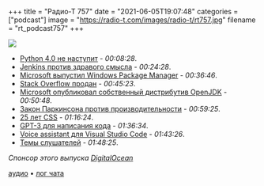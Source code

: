 +++
title = "Радио-Т 757"
date = "2021-06-05T19:07:48"
categories = ["podcast"]
image = "https://radio-t.com/images/radio-t/rt757.jpg"
filename = "rt_podcast757"
+++

![](https://radio-t.com/images/radio-t/rt757.jpg)

- [Python 4.0 не наступит](https://www.techrepublic.com/article/programming-languages-why-python-4-0-will-probably-never-arrive-according-to-its-creator/) - *00:08:28*.
- [Jenkins против здравого смысла](https://slack.engineering/how-a-jenkins-job-broke-our-jenkins-ui/) - *00:24:28*.
- [Microsoft выпустил Windows Package Manager](https://www.opennet.ru/opennews/art.shtml?num=55227) - *00:36:46*.
- [Stack Overflow продан](https://www.wsj.com/articles/software-developer-community-stack-overflow-sold-to-tech-giant-prosus-for-1-8-billion-11622648400) - *00:45:23*.
- [Microsoft опубликовал собственный дистрибутив OpenJDK](https://www.opennet.ru/opennews/art.shtml?num=55235) - *00:50:48*.
- [Закон Паркинсона против производительности](https://habr.com/ru/company/macloud/blog/560548/) - *00:59:25*.
- [25 лет CSS](https://habr.com/ru/post/560732/) - *01:16:24*.
- [GPT-3 для написания кода](https://techcrunch.com/2021/05/25/microsoft-uses-gpt-3-to-let-you-code-in-natural-language/) - *01:36:34*.
- [Voice assistant для Visual Studio Code](https://github.com/b4rtaz/voice-assistant) - *01:43:26*.
- [Темы слушателей](https://radio-t.com/p/2021/06/01/prep-757/) - *01:48:25*.

*Спонсор этого выпуска [DigitalOcean](https://do.co/radiot)*


[аудио](https://cdn.radio-t.com/rt_podcast757.mp3) • [лог чата](https://chat.radio-t.com/logs/radio-t-757.html)
<audio src="https://cdn.radio-t.com/rt_podcast757.mp3" preload="none"></audio>
